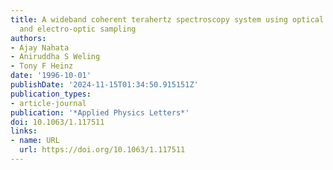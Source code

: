 ```yaml
---
title: A wideband coherent terahertz spectroscopy system using optical rectification
  and electro‐optic sampling
authors:
- Ajay Nahata
- Aniruddha S Weling
- Tony F Heinz
date: '1996-10-01'
publishDate: '2024-11-15T01:34:50.915151Z'
publication_types:
- article-journal
publication: '*Applied Physics Letters*'
doi: 10.1063/1.117511
links:
- name: URL
  url: https://doi.org/10.1063/1.117511
---
```

